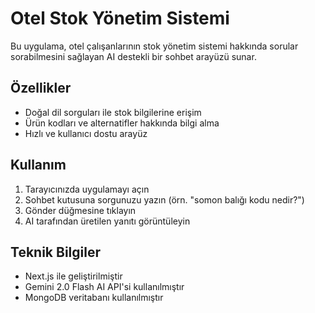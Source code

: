 # Otel Stok Yönetim Sistemi

Bu uygulama, otel çalışanlarının stok yönetim sistemi hakkında sorular sorabilmesini sağlayan AI destekli bir sohbet arayüzü sunar.

## Özellikler

- Doğal dil sorguları ile stok bilgilerine erişim
- Ürün kodları ve alternatifler hakkında bilgi alma
- Hızlı ve kullanıcı dostu arayüz

## Kullanım

1. Tarayıcınızda uygulamayı açın
2. Sohbet kutusuna sorgunuzu yazın (örn. "somon balığı kodu nedir?")
3. Gönder düğmesine tıklayın
4. AI tarafından üretilen yanıtı görüntüleyin

## Teknik Bilgiler

- Next.js ile geliştirilmiştir
- Gemini 2.0 Flash AI API'si kullanılmıştır
- MongoDB veritabanı kullanılmıştır
